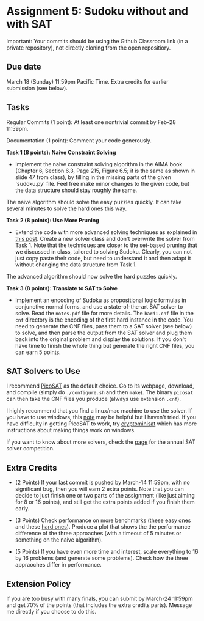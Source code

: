 Assignment 5: Sudoku without and with SAT
=========

Important: Your commits should be using the Github Classroom link (in a private repository), not directly cloning from the open repositiory. 

Due date
-----
March 18 (Sunday) 11:59pm Pacific Time. Extra credits for earlier submission (see below). 

Tasks
-----
Regular Commits (1 point): At least one nontrivial commit by Feb-28 11:59pm. 

Documentation (1 point): Comment your code generously. 

**Task 1 (8 points): Naive Constraint Solving**

- Implement the naive constraint solving algorithm in the AIMA book (Chapter 6, Section 6.3, Page 215, Figure 6.5; it is the same as shown in slide 47 from class), by filling in the missing parts of the given 'sudoku.py' file. Feel free make minor changes to the given code, but the data structure should stay roughly the same. 

The naive algorithm should solve the easy puzzles quickly. It can take several minutes to solve the hard ones this way. 

**Task 2 (8 points): Use More Pruning**

- Extend the code with more advanced solving techniques as explained in [this post](http://norvig.com/sudoku.html). Create a new solver class and don't overwrite the solver from Task 1. Note that the techniques are closer to the set-based pruning that we discussed in class, tailored to solving Sudoku. Clearly, you can not just copy paste their code, but need to understand it and then adapt it without changing the data structure from Task 1. 

The advanced algorithm should now solve the hard puzzles quickly. 

**Task 3 (8 points): Translate to SAT to Solve**

- Implement an encoding of Sudoku as propositional logic formulas in conjunctive normal forms, and use a state-of-the-art SAT solver to solve. Read the `notes.pdf` file for more details. The `hard1.cnf` file in the `cnf` directory is the encoding of the first hard instance in the code. You need to generate the CNF files, pass them to a SAT solver (see below) to solve, and then parse the output from the SAT solver and plug them back into the original problem and display the solutions. If you don't have time to finish the whole thing but generate the right CNF files, you can earn 5 points. 

SAT Solvers to Use
-----

I recommend [PicoSAT](http://fmv.jku.at/picosat/) as the default choice. Go to its webpage, download, and compile (simply do `./configure.sh` and then `make`). The binary `picosat` can then take the CNF files you produce (always use extension `.cnf`). 

I highly recommend that you find a linux/mac machine to use the solver. If you have to use windows, this [note](https://gist.github.com/ConstantineLignos/4601835) may be helpful but I haven't tried. If you have difficulty in getting PicoSAT to work, try [cryptominisat](https://github.com/msoos/cryptominisat) which has more instructions about making things work on windows. 

If you want to know about more solvers, check the [page](http://www.satcompetition.org/) for the annual SAT solver competition. 


Extra Credits
-----
- (2 Points) If your last commit is pushed by March-14 11:59pm, with no significant bug, then you will earn 2 extra points. Note that you can decide to just finish one or two parts of the assignment (like just aiming for 8 or 16 points), and still get the extra points added if you finish them early.  

- (3 Points) Check performance on more benchmarks (these [easy ones](http://norvig.com/easy50.txt) and these [hard ones](http://norvig.com/top95.txt)). Produce a plot that shows the the performance difference of the three approaches (with a timeout of 5 minutes or something on the naive algorithm). 

- (5 Points) If you have even more time and interest, scale everything to 16 by 16 problems (and generate some problems). Check how the three appraoches differ in performance. 


Extension Policy
-----
If you are too busy with many finals, you can submit by March-24 11:59pm and get 70% of the points (that includes the extra credits parts). Message me directly if you choose to do this. 
